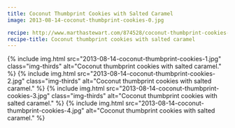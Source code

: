 ```yaml
---
title: Coconut Thumbprint Cookies with Salted Caramel
image: 2013-08-14-coconut-thumbprint-cookies-0.jpg

recipe: http://www.marthastewart.com/874528/coconut-thumbprint-cookies-salted-caramel
recipe-title: Coconut thumbprint cookies with salted caramel
---
```


<div class="photos">
{% include img.html src="2013-08-14-coconut-thumbprint-cookies-1.jpg" class="img-thirds" alt="Coconut thumbprint cookies with salted caramel." %}
{% include img.html src="2013-08-14-coconut-thumbprint-cookies-2.jpg" class="img-thirds" alt="Coconut thumbprint cookies with salted caramel." %}
{% include img.html src="2013-08-14-coconut-thumbprint-cookies-3.jpg" class="img-thirds" alt="Coconut thumbprint cookies with salted caramel." %}
{% include img.html src="2013-08-14-coconut-thumbprint-cookies-4.jpg"  alt="Coconut thumbprint cookies with salted caramel." %}
</div>
